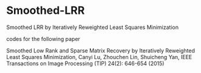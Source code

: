 # Smoothed-LRR
Smoothed LRR by Iteratively Reweighted Least Squares Minimization

codes for the following paper

Smoothed Low Rank and Sparse Matrix Recovery by Iteratively Reweighted Least Squares Minimization,
     Canyi Lu, Zhouchen Lin, Shuicheng Yan,
     IEEE Transactions on Image Processing (TIP) 24(2): 646-654 (2015)

